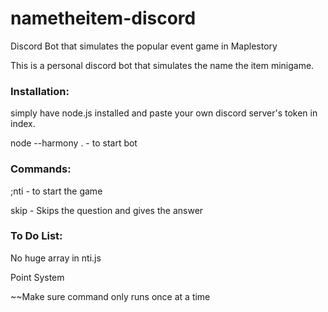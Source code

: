 # nametheitem-discord
Discord Bot that simulates the popular event game in Maplestory

This is a personal discord bot that simulates the name the item minigame. 

### Installation:


simply have node.js installed and paste your own discord server's token in index.

node --harmony . - to start bot

### Commands:


;nti - to start the game

skip - Skips the question and gives the answer

### To Do List:


No huge array in nti.js

Point System

~~Make sure command only runs once at a time


